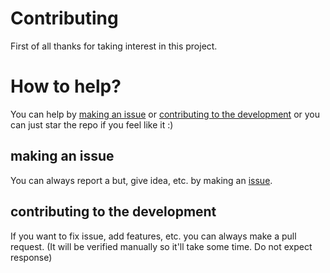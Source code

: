 # Contributing
First of all thanks for taking interest in this project.

# How to help?
You can help by [making an issue](#making-an-issue) or [contributing to the development](#contributing-to-the-development) or you can just star the repo if you feel like it :)
## making an issue
You can always report a but, give idea, etc. by making an [issue](https://github.com/pizzuhh/pizzeria/issues).
## contributing to the development
If you want to fix issue, add features, etc. you can always make a pull request. (It will be verified manually so it'll take some time. Do not expect response)
